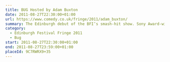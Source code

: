 ```yaml
---
title: BUG Hosted by Adam Buxton
date: 2011-08-27T22:30:00+01:00
url: https://www.comedy.co.uk/fringe/2011/adam_buxton/
summary: The Edinburgh debut of the BFI’s smash-hit show. Sony Award-winning Adam Buxton shows you the most extraordinary, innovative and downright hilarious music videos from around the world in his own inimitable style.
category:
  - Edinburgh Festival Fringe 2011
  - Bug
start: 2011-08-27T22:30:00+01:00
end: 2011-08-27T23:59:00+01:00
placeId: 9C7RWRX9+35
---
```

